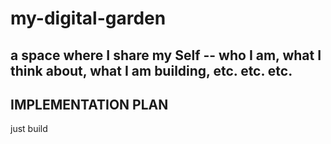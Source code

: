 # my-digital-garden

## a space where I share my Self -- who I am, what I think about, what I am building, etc. etc. etc.

## IMPLEMENTATION PLAN
just build
